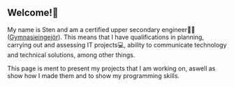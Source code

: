 ## Welcome!👋

My name is Sten and am a certified upper secondary engineer👷‍♂️ ([Gymnasieingejör](https://utbildningsguiden.skolverket.se/gymnasieskolan/gymnasieskolans-program/gymnasieingenjor)). This means that I have qualifications in planning, carrying out and assessing IT projects💻, ability to communicate technology and technical solutions, among other things. 

This page is ment to present my projects that I am working on, aswell as show how I made them and to show my programming skills. 

<!--
**stenkaal/stenkaal** is a ✨ _special_ ✨ repository because its `README.md` (this file) appears on your GitHub profile.

Here are some ideas to get you started:

- 🔭 I’m currently working on ...
- 🌱 I’m currently learning ...
- 👯 I’m looking to collaborate on ...
- 🤔 I’m looking for help with ...
- 💬 Ask me about ...
- 📫 How to reach me: ...
- 😄 Pronouns: ...
- ⚡ Fun fact: ...
-->
